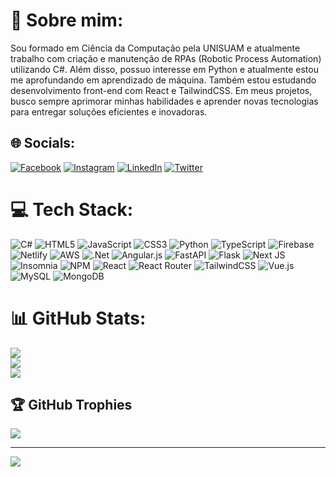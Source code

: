 # 💫 Sobre mim:
Sou formado em Ciência da Computação pela UNISUAM e atualmente trabalho com criação e manutenção de RPAs (Robotic Process Automation) utilizando C#. Além disso, possuo interesse em Python e atualmente estou me aprofundando em aprendizado de máquina. Também estou estudando desenvolvimento front-end com React e TailwindCSS. Em meus projetos, busco sempre aprimorar minhas habilidades e aprender novas tecnologias para entregar soluções eficientes e inovadoras.


## 🌐 Socials:
[![Facebook](https://img.shields.io/badge/Facebook-%231877F2.svg?logo=Facebook&logoColor=white)](https://facebook.com/juliojc12) [![Instagram](https://img.shields.io/badge/Instagram-%23E4405F.svg?logo=Instagram&logoColor=white)](https://instagram.com/juliojc121) [![LinkedIn](https://img.shields.io/badge/LinkedIn-%230077B5.svg?logo=linkedin&logoColor=white)](https://linkedin.com/in/juliojc12/) [![Twitter](https://img.shields.io/badge/Twitter-%231DA1F2.svg?logo=Twitter&logoColor=white)](https://www.twitter.com/ojcesar12) 

# 💻 Tech Stack:
![C#](https://img.shields.io/badge/c%23-%23239120.svg?style=for-the-badge&logo=c-sharp&logoColor=white) ![HTML5](https://img.shields.io/badge/html5-%23E34F26.svg?style=for-the-badge&logo=html5&logoColor=white) ![JavaScript](https://img.shields.io/badge/javascript-%23323330.svg?style=for-the-badge&logo=javascript&logoColor=%23F7DF1E) ![CSS3](https://img.shields.io/badge/css3-%231572B6.svg?style=for-the-badge&logo=css3&logoColor=white) ![Python](https://img.shields.io/badge/python-3670A0?style=for-the-badge&logo=python&logoColor=ffdd54) ![TypeScript](https://img.shields.io/badge/typescript-%23007ACC.svg?style=for-the-badge&logo=typescript&logoColor=white) ![Firebase](https://img.shields.io/badge/firebase-%23039BE5.svg?style=for-the-badge&logo=firebase) ![Netlify](https://img.shields.io/badge/netlify-%23000000.svg?style=for-the-badge&logo=netlify&logoColor=#00C7B7) ![AWS](https://img.shields.io/badge/AWS-%23FF9900.svg?style=for-the-badge&logo=amazon-aws&logoColor=white) ![.Net](https://img.shields.io/badge/.NET-5C2D91?style=for-the-badge&logo=.net&logoColor=white) ![Angular.js](https://img.shields.io/badge/angular.js-%23E23237.svg?style=for-the-badge&logo=angularjs&logoColor=white) ![FastAPI](https://img.shields.io/badge/FastAPI-005571?style=for-the-badge&logo=fastapi) ![Flask](https://img.shields.io/badge/flask-%23000.svg?style=for-the-badge&logo=flask&logoColor=white) ![Next JS](https://img.shields.io/badge/Next-black?style=for-the-badge&logo=next.js&logoColor=white) ![Insomnia](https://img.shields.io/badge/Insomnia-black?style=for-the-badge&logo=insomnia&logoColor=5849BE) ![NPM](https://img.shields.io/badge/NPM-%23000000.svg?style=for-the-badge&logo=npm&logoColor=white) ![React](https://img.shields.io/badge/react-%2320232a.svg?style=for-the-badge&logo=react&logoColor=%2361DAFB) ![React Router](https://img.shields.io/badge/React_Router-CA4245?style=for-the-badge&logo=react-router&logoColor=white) ![TailwindCSS](https://img.shields.io/badge/tailwindcss-%2338B2AC.svg?style=for-the-badge&logo=tailwind-css&logoColor=white) ![Vue.js](https://img.shields.io/badge/vuejs-%2335495e.svg?style=for-the-badge&logo=vuedotjs&logoColor=%234FC08D) ![MySQL](https://img.shields.io/badge/mysql-%2300f.svg?style=for-the-badge&logo=mysql&logoColor=white) ![MongoDB](https://img.shields.io/badge/MongoDB-%234ea94b.svg?style=for-the-badge&logo=mongodb&logoColor=white)
# 📊 GitHub Stats:
![](https://github-readme-stats.vercel.app/api?username=juliojc12&theme=dark&hide_border=false&include_all_commits=true&count_private=false)<br/>
![](https://github-readme-streak-stats.herokuapp.com/?user=juliojc12&theme=dark&hide_border=false)<br/>
![](https://github-readme-stats.vercel.app/api/top-langs/?username=juliojc12&theme=dark&hide_border=false&include_all_commits=true&count_private=false&layout=compact)

## 🏆 GitHub Trophies
![](https://github-profile-trophy.vercel.app/?username=juliojc12&theme=radical&no-frame=false&no-bg=true&margin-w=4)

---
[![](https://visitcount.itsvg.in/api?id=juliojc12&icon=0&color=0)](https://visitcount.itsvg.in)

<!-- Proudly created with GPRM ( https://gprm.itsvg.in ) -->
